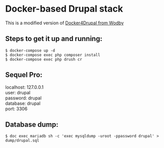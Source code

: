 # Docker-based Drupal stack

This is a modified version of [Docker4Drupal from Wodby](https://github.com/wodby/docker4drupal) 

Steps to get it up and running:
--------------------
```
$ docker-compose up -d
$ docker-compose exec php composer install
$ docker-compose exec php drush cr
```

Sequel Pro:
--------------------
localhost: 127.0.0.1<br>
user: drupal<br>
password: drupal<br>
database: drupal<br>
port: 3306

Database dump:
--------------------
```
$ doc exec mariadb sh -c 'exec mysqldump -uroot -ppassword drupal' > dump/drupal.sql
```
